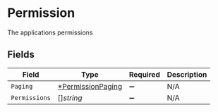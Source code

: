 # Permission

The applications permissions


## Fields

| Field                                                        | Type                                                         | Required                                                     | Description                                                  |
| ------------------------------------------------------------ | ------------------------------------------------------------ | ------------------------------------------------------------ | ------------------------------------------------------------ |
| `Paging`                                                     | [*PermissionPaging](../../models/shared/permissionpaging.md) | :heavy_minus_sign:                                           | N/A                                                          |
| `Permissions`                                                | []*string*                                                   | :heavy_minus_sign:                                           | N/A                                                          |